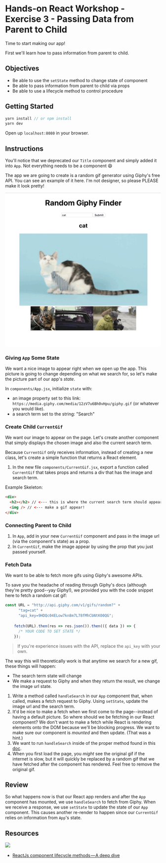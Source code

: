 # Hands-on React Workshop - Exercise 3 - Passing Data from Parent to Child

Time to start making our app!

First we'll learn how to pass information from parent to child.

## Objectives

* Be able to use the `setState` method to change state of component
* Be able to pass information from parent to child via props
* Be able to use a lifecycle method to control procedure

## Getting Started

```js
yarn install // or npm install
yarn dev
```

Open up `localhost:8080` in your browser.

## Instructions

You'll notice that we deprecated our `Title` component and simply added it into `App`. Not everything needs to be a component 😄

The app we are going to create is a random gif generator using Giphy's free API. You can see an example of it here. I'm not designer, so please PLEASE make it look pretty!

![screenshot of app](./app-screenshot.png)

### Giving `App` Some State

We want a nice image to appear right when we open up the app. This picture is going to change depending on what we search for, so let's make the picture part of our app's *state*.

In `components/App.jsx`, initialize `state` with:

* an image property set to this link: `https://media.giphy.com/media/12zV7u6Bh0vHpu/giphy.gif` (or whatever you would like).
* a search term set to the string: "Search"

### Create Child `CurrentGif`

We want our image to appear on the page. Let's create another component that simply displays the chosen image and also the current search term.

Because `CurrentGif` only receives information, instead of creating a new class, let's create a simple function that returns a React element.

1. In the new file `components/CurrentGif.jsx`, export a function called `CurrentGif` that takes props and returns a div that has the image and search term.

Example Skeleton:

```html
<div>
  <h2></h2> // <--- this is where the current search term should appear
  <img /> // <--- make a gif appear!
</div>
```

### Connecting Parent to Child

1. In `App`, add in your new `CurrentGif` component and pass in the image url (via the component's state) as a prop.
1. In `CurrentGif`, make the image appear by using the prop that you just passed yourself.

### Fetch Data

We want to be able to fetch more gifs using Giphy's awesome APIs.

To save you the headache of reading through Giphy's docs (although they're pretty good--yay Giphy!), we provided you with the code snippet here to fetch a random cat gif:

```js
const URL = "http://api.giphy.com/v1/gifs/random?" +
      "tag=cat" +
      "api_key=9HDQc04ELow7kn8m7L78fMhCbNtK00QG";

    fetch(URL).then(res => res.json()).then(({ data }) => {
      /* YOUR CODE TO SET STATE */
    });
```

> If you're experience issues with the API, replace the `api_key` with your own.

The way this will theoretically work is that anytime we search for a new gif, these things will happen:

* The search term state will change
* We make a request to Giphy and when they return the result, we change the image url state.

1. Write a method called `handleSearch` in our `App` component that, when called, makes a fetch request to Giphy. Using `setState`, update the image url and the search term.
1. It'd be nice to make a fetch when we first come to the page--instead of having a default picture. So where should we be fetching in our React component? We don't want to make a fetch while React is rendering elements onto the DOM because we'll be blocking progress. We want to make sure our component is *mounted* and then update. (That was a hint.)
1. We want to run `handleSearch` inside of the proper method found in this [doc](https://kapeli.com/dash_share?docset_file=React&docset_name=React&path=reactjs.org/docs/react-component.html%23componentdidupdate&platform=react&repo=Main&source=reactjs.org/docs/react-component.html&version=16.6.3).
1. When you first load the page, you *might* see the original gif if the internet is slow, but it will quickly be replaced by a random gif that we have fetched after the component has rendered. Feel free to remove the original gif.

## Review

So what happens now is that our React app renders and after the `App` component has mounted, we use `handleSearch` to fetch from Giphy. When we receive a response, we use `setState` to update the state of our `App` component. This causes another re-render to happen since our `CurrentGif` relies on information from `App`'s state.

## Resources

[![](https://pbs.twimg.com/media/DZ-97vzW4AAbcZj.jpg)](https://twitter.com/dan_abramov/status/981712092611989509)

* [ReactJs component lifecycle methods — A deep dive](https://hackernoon.com/reactjs-component-lifecycle-methods-a-deep-dive-38275d9d13c0)